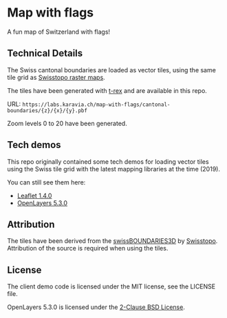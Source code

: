 # Map with flags

A fun map of Switzerland with flags!

## Technical Details

The Swiss cantonal boundaries are loaded as vector tiles, using the same tile grid as [Swisstopo raster maps](https://api3.geo.admin.ch/services/sdiservices.html#wmts).

The tiles have been generated with [t-rex](https://t-rex.tileserver.ch/) and are available in this repo.

URL: `https://labs.karavia.ch/map-with-flags/cantonal-boundaries/{z}/{x}/{y}.pbf`

Zoom levels 0 to 20 have been generated.

## Tech demos

This repo originally contained some tech demos for loading vector tiles using the Swiss tile grid with the latest mapping libraries at the time (2019).

You can still see them here:

- [Leaflet 1.4.0](https://labs.karavia.ch/map-with-flags/v1-leaflet.html)
- [OpenLayers 5.3.0](https://labs.karavia.ch/map-with-flags/v1-ol.html)

## Attribution

The tiles have been derived from the [swissBOUNDARIES3D](https://opendata.swiss/en/dataset/swissboundaries3d-kantonsgrenzen)
by [Swisstopo](https://www.swisstopo.admin.ch/en/home.html). Attribution of the source is required when using the tiles.

## License

The client demo code is licensed under the MIT license, see the LICENSE file.

OpenLayers 5.3.0 is licensed under the [2-Clause BSD License](https://github.com/openlayers/openlayers/blob/v5.3.0/LICENSE.md).
